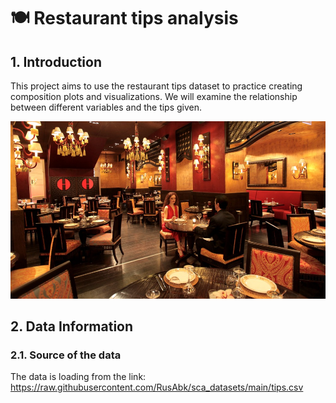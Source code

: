 # 🍽️ Restaurant tips analysis

## 1. Introduction 
This project aims to use the restaurant tips dataset to practice creating composition plots and visualizations. We will examine the relationship between different variables and the tips given.

![image](https://github.com/TuanTran2025/Restaurant-tips-analysis/blob/main/restaurant_img.jpg)

## 2. Data Information
### 2.1. Source of the data
The data is loading from the link: https://raw.githubusercontent.com/RusAbk/sca_datasets/main/tips.csv
